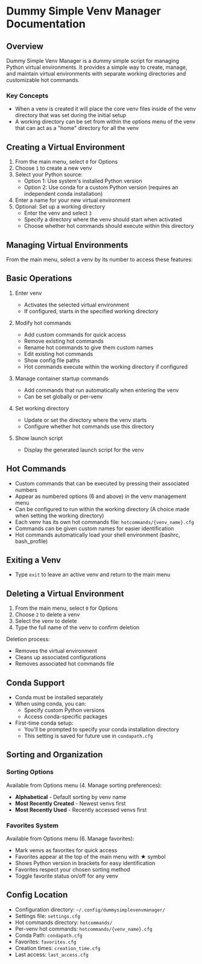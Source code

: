 # Dummy Simple Venv Manager Documentation

## Overview
Dummy Simple Venv Manager is a dummy simple script for managing Python virtual environments. It provides a simple way to create, manage, and maintain virtual environments with separate working directories and customizable hot commands.

### Key Concepts
- When a venv is created it will place the core venv files inside of the venv directory that was set during the initial setup
- A working directory can be set from within the options menu of the venv that can act as a "home" directory for all the venv

## Creating a Virtual Environment

1. From the main menu, select `0` for Options
2. Choose `1` to create a new venv
3. Select your Python source:
   - Option 1: Use system's installed Python version
   - Option 2: Use conda for a custom Python version (requires an independent conda installation)
4. Enter a name for your new virtual environment
5. Optional: Set up a working directory
   - Enter the venv and select `3`
   - Specify a directory where the venv should start when activated
   - Choose whether hot commands should execute within this directory

## Managing Virtual Environments

From the main menu, select a venv by its number to access these features:

## Basic Operations
1. Enter venv
   - Activates the selected virtual environment
   - If configured, starts in the specified working directory

2. Modify hot commands
   - Add custom commands for quick access
   - Remove existing hot commands
   - Rename hot commands to give them custom names
   - Edit existing hot commands
   - Show config file paths
   - Hot commands execute within the working directory if configured

3. Manage container startup commands
   - Add commands that run automatically when entering the venv
   - Can be set globally or per-venv

4. Set working directory
   - Update or set the directory where the venv starts
   - Configure whether hot commands use this directory

5. Show launch script
   - Display the generated launch script for the venv

## Hot Commands
- Custom commands that can be executed by pressing their associated numbers
- Appear as numbered options (6 and above) in the venv management menu
- Can be configured to run within the working directory (A choice made when setting the working directory)
- Each venv has its own hot commands file: `hotcommands/{venv_name}.cfg`
- Commands can be given custom names for easier identification
- Hot commands automatically load your shell environment (bashrc, bash_profile)

## Exiting a Venv
- Type `exit` to leave an active venv and return to the main menu

## Deleting a Virtual Environment

1. From the main menu, select `0` for Options
2. Choose `2` to delete a venv
3. Select the venv to delete
4. Type the full name of the venv to confirm deletion

Deletion process:
- Removes the virtual environment
- Cleans up associated configurations
- Removes associated hot commands file

## Conda Support
- Conda must be installed separately
- When using conda, you can:
  - Specify custom Python versions
  - Access conda-specific packages
- First-time conda setup:
  - You'll be prompted to specify your conda installation directory
  - This setting is saved for future use in `condapath.cfg`

## Sorting and Organization

### Sorting Options
Available from Options menu (4. Manage sorting preferences):
- **Alphabetical** - Default sorting by venv name
- **Most Recently Created** - Newest venvs first
- **Most Recently Used** - Recently accessed venvs first

### Favorites System
Available from Options menu (6. Manage favorites):
- Mark venvs as favorites for quick access
- Favorites appear at the top of the main menu with ★ symbol
- Shows Python version in brackets for easy identification
- Favorites respect your chosen sorting method
- Toggle favorite status on/off for any venv

## Config Location

- Configuration directory: `~/.config/dummysimplevenvmanager/`
- Settings file: `settings.cfg`
- Hot commands directory: `hotcommands/`
- Per-venv hot commands: `hotcommands/{venv_name}.cfg`
- Conda Path: `condapath.cfg`
- Favorites: `favorites.cfg`
- Creation times: `creation_time.cfg`
- Last access: `last_access.cfg`
